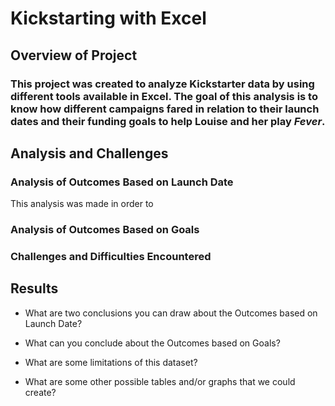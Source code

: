 # Kickstarting with Excel

## Overview of Project

### This project was created to analyze Kickstarter data by using different tools available in Excel. The goal of this analysis is to know how different campaigns fared in relation to their launch dates and their funding goals to help Louise and her play *Fever*. 

## Analysis and Challenges

### Analysis of Outcomes Based on Launch Date 
This analysis was made in order to 

### Analysis of Outcomes Based on Goals

### Challenges and Difficulties Encountered

## Results

- What are two conclusions you can draw about the Outcomes based on Launch Date?

- What can you conclude about the Outcomes based on Goals?

- What are some limitations of this dataset?

- What are some other possible tables and/or graphs that we could create?
